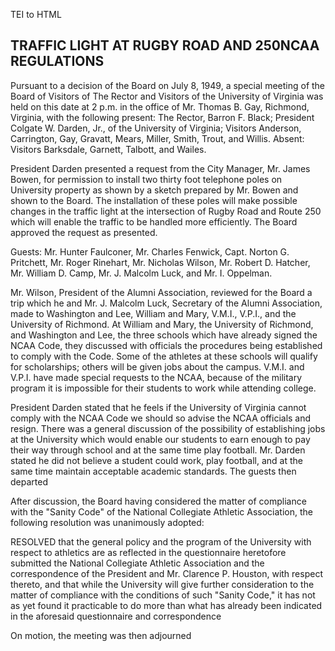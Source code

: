  TEI to HTML

TRAFFIC LIGHT AT RUGBY ROAD AND 250NCAA REGULATIONS
---------------------------------------------------

Pursuant to a decision of the Board on July 8, 1949, a special meeting of the Board of Visitors of The Rector and Visitors of the University of Virginia was held on this date at 2 p.m. in the office of Mr. Thomas B. Gay, Richmond, Virginia, with the following present: The Rector, Barron F. Black; President Colgate W. Darden, Jr., of the University of Virginia; Visitors Anderson, Carrington, Gay, Gravatt, Mears, Miller, Smith, Trout, and Willis. Absent: Visitors Barksdale, Garnett, Talbott, and Wailes.

President Darden presented a request from the City Manager, Mr. James Bowen, for permission to install two thirty foot telephone poles on University property as shown by a sketch prepared by Mr. Bowen and shown to the Board. The installation of these poles will make possible changes in the traffic light at the intersection of Rugby Road and Route 250 which will enable the traffic to be handled more efficiently. The Board approved the request as presented.

Guests: Mr. Hunter Faulconer, Mr. Charles Fenwick, Capt. Norton G. Pritchett, Mr. Roger Rinehart, Mr. Nicholas Wilson, Mr. Robert D. Hatcher, Mr. William D. Camp, Mr. J. Malcolm Luck, and Mr. I. Oppelman.

Mr. Wilson, President of the Alumni Association, reviewed for the Board a trip which he and Mr. J. Malcolm Luck, Secretary of the Alumni Association, made to Washington and Lee, William and Mary, V.M.I., V.P.I., and the University of Richmond. At William and Mary, the University of Richmond, and Washington and Lee, the three schools which have already signed the NCAA Code, they discussed with officials the procedures being established to comply with the Code. Some of the athletes at these schools will qualify for scholarships; others will be given jobs about the campus. V.M.I. and V.P.I. have made special requests to the NCAA, because of the military program it is impossible for their students to work while attending college.

President Darden stated that he feels if the University of Virginia cannot comply with the NCAA Code we should so advise the NCAA officials and resign. There was a general discussion of the possibility of establishing jobs at the University which would enable our students to earn enough to pay their way through school and at the same time play football. Mr. Darden stated he did not believe a student could work, play football, and at the same time maintain acceptable academic standards. The guests then departed

After discussion, the Board having considered the matter of compliance with the "Sanity Code" of the National Collegiate Athletic Association, the following resolution was unanimously adopted:

RESOLVED that the general policy and the program of the University with respect to athletics are as reflected in the questionnaire heretofore submitted the National Collegiate Athletic Association and the correspondence of the President and Mr. Clarence P. Houston, with respect thereto, and that while the University will give further consideration to the matter of compliance with the conditions of such "Sanity Code," it has not as yet found it practicable to do more than what has already been indicated in the aforesaid questionnaire and correspondence

On motion, the meeting was then adjourned